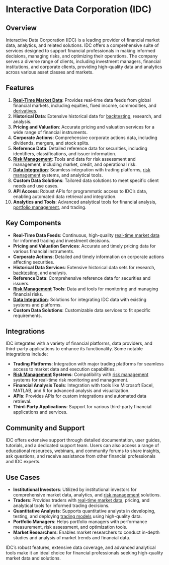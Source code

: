 # Interactive Data Corporation (IDC)

## Overview
Interactive Data Corporation (IDC) is a leading provider of financial market data, analytics, and related solutions. IDC offers a comprehensive suite of services designed to support financial professionals in making informed decisions, managing risks, and optimizing their operations. The company serves a diverse range of clients, including investment managers, financial institutions, and corporate clients, providing high-quality data and analytics across various asset classes and markets.

## Features
1. **[Real-Time Market Data](../r/real-time_market_data.md)**: Provides real-time data feeds from global financial markets, including equities, fixed income, commodities, and [derivatives](../d/derivatives.md).
2. **Historical Data**: Extensive historical data for [backtesting](../b/backtesting.md), research, and analysis.
3. **Pricing and Valuation**: Accurate pricing and valuation services for a wide range of financial instruments.
4. **Corporate Actions**: Comprehensive corporate actions data, including dividends, mergers, and stock splits.
5. **Reference Data**: Detailed reference data for securities, including identifiers, classifications, and issuer information.
6. **[Risk Management](../r/risk_management.md)**: Tools and data for risk assessment and management, including market, credit, and operational risk.
7. **[Data Integration](../d/data_integration.md)**: Seamless integration with trading platforms, [risk management](../r/risk_management.md) systems, and analytical tools.
8. **Custom Data Solutions**: Tailored data solutions to meet specific client needs and use cases.
9. **API Access**: Robust APIs for programmatic access to IDC’s data, enabling automated data retrieval and integration.
10. **Analytics and Tools**: Advanced analytical tools for financial analysis, [portfolio management](../p/portfolio_management.md), and trading.

## Key Components
- **Real-Time Data Feeds**: Continuous, high-quality [real-time market data](../r/real-time_market_data.md) for informed trading and investment decisions.
- **Pricing and Valuation Services**: Accurate and timely pricing data for various financial instruments.
- **Corporate Actions**: Detailed and timely information on corporate actions affecting securities.
- **Historical Data Services**: Extensive historical data sets for research, [backtesting](../b/backtesting.md), and analysis.
- **Reference Data**: Comprehensive reference data for securities and issuers.
- **[Risk Management](../r/risk_management.md) Tools**: Data and tools for monitoring and managing financial risks.
- **[Data Integration](../d/data_integration.md)**: Solutions for integrating IDC data with existing systems and platforms.
- **Custom Data Solutions**: Customizable data services to fit specific requirements.

## Integrations
IDC integrates with a variety of financial platforms, data providers, and third-party applications to enhance its functionality. Some notable integrations include:

- **Trading Platforms**: Integration with major trading platforms for seamless access to market data and execution capabilities.
- **[Risk Management](../r/risk_management.md) Systems**: Compatibility with [risk management](../r/risk_management.md) systems for real-time risk monitoring and management.
- **Financial Analysis Tools**: Integration with tools like Microsoft Excel, MATLAB, and R for advanced analysis and visualization.
- **APIs**: Provides APIs for custom integrations and automated data retrieval.
- **Third-Party Applications**: Support for various third-party financial applications and services.

## Community and Support
IDC offers extensive support through detailed documentation, user guides, tutorials, and a dedicated support team. Users can also access a range of educational resources, webinars, and community forums to share insights, ask questions, and receive assistance from other financial professionals and IDC experts.

## Use Cases
- **Institutional Investors**: Utilized by institutional investors for comprehensive market data, analytics, and [risk management](../r/risk_management.md) solutions.
- **Traders**: Provides traders with [real-time market data](../r/real-time_market_data.md), pricing, and analytical tools for informed trading decisions.
- **Quantitative Analysts**: Supports quantitative analysts in developing, testing, and deploying [trading models](../t/trading_models.md) using high-quality data.
- **Portfolio Managers**: Helps portfolio managers with performance measurement, risk assessment, and optimization tools.
- **Market Researchers**: Enables market researchers to conduct in-depth studies and analysis of market trends and financial data.

IDC’s robust features, extensive data coverage, and advanced analytical tools make it an ideal choice for financial professionals seeking high-quality market data and solutions.
